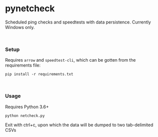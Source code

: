 # pynetcheck
Scheduled ping checks and speedtests with data persistence. Currently Windows only.  

&nbsp;

### Setup
  Requires `arrow` and `speedtest-cli`, which can be gotten from the requirements file:
  
    pip install -r requirements.txt

&nbsp;
### Usage
  Requires Python 3.6+
  
    python netcheck.py
  
  Exit with ctrl+c, upon which the data will be dumped to two tab-delimited CSVs
